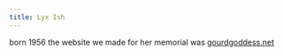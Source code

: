```yaml
---
title: Lyx Ish
---
```


born 1956
the website we made for her memorial was [gourdgoddess.net](https://web.archive.org/web/20110831021400/http://www.gourdgoddess.net/)
